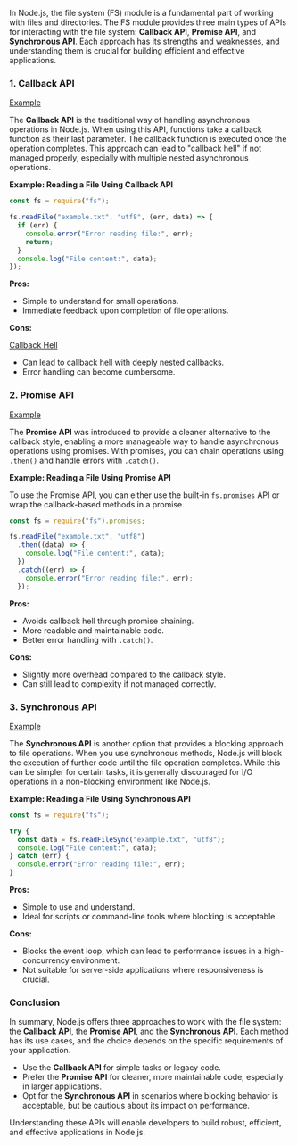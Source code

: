 In Node.js, the file system (FS) module is a fundamental part of working with files and directories. The FS module provides three main types of APIs for interacting with the file system: **Callback API**, **Promise API**, and **Synchronous API**. Each approach has its strengths and weaknesses, and understanding them is crucial for building efficient and effective applications.

### 1. Callback API

[Example](examples/callbackAPI.mjs)

The **Callback API** is the traditional way of handling asynchronous operations in Node.js. When using this API, functions take a callback function as their last parameter. The callback function is executed once the operation completes. This approach can lead to "callback hell" if not managed properly, especially with multiple nested asynchronous operations.

**Example: Reading a File Using Callback API**

```javascript
const fs = require("fs");

fs.readFile("example.txt", "utf8", (err, data) => {
  if (err) {
    console.error("Error reading file:", err);
    return;
  }
  console.log("File content:", data);
});
```

**Pros:**

- Simple to understand for small operations.
- Immediate feedback upon completion of file operations.

**Cons:**

[Callback Hell](examples/callbackHell.mjs)

- Can lead to callback hell with deeply nested callbacks.
- Error handling can become cumbersome.

### 2. Promise API

[Example](examples/promisesAPI.mjs)

The **Promise API** was introduced to provide a cleaner alternative to the callback style, enabling a more manageable way to handle asynchronous operations using promises. With promises, you can chain operations using `.then()` and handle errors with `.catch()`.

**Example: Reading a File Using Promise API**

To use the Promise API, you can either use the built-in `fs.promises` API or wrap the callback-based methods in a promise.

```javascript
const fs = require("fs").promises;

fs.readFile("example.txt", "utf8")
  .then((data) => {
    console.log("File content:", data);
  })
  .catch((err) => {
    console.error("Error reading file:", err);
  });
```

**Pros:**

- Avoids callback hell through promise chaining.
- More readable and maintainable code.
- Better error handling with `.catch()`.

**Cons:**

- Slightly more overhead compared to the callback style.
- Can still lead to complexity if not managed correctly.

### 3. Synchronous API

[Example](examples/synchronousAPI.mjs)

The **Synchronous API** is another option that provides a blocking approach to file operations. When you use synchronous methods, Node.js will block the execution of further code until the file operation completes. While this can be simpler for certain tasks, it is generally discouraged for I/O operations in a non-blocking environment like Node.js.

**Example: Reading a File Using Synchronous API**

```javascript
const fs = require("fs");

try {
  const data = fs.readFileSync("example.txt", "utf8");
  console.log("File content:", data);
} catch (err) {
  console.error("Error reading file:", err);
}
```

**Pros:**

- Simple to use and understand.
- Ideal for scripts or command-line tools where blocking is acceptable.

**Cons:**

- Blocks the event loop, which can lead to performance issues in a high-concurrency environment.
- Not suitable for server-side applications where responsiveness is crucial.

### Conclusion

In summary, Node.js offers three approaches to work with the file system: the **Callback API**, the **Promise API**, and the **Synchronous API**. Each method has its use cases, and the choice depends on the specific requirements of your application.

- Use the **Callback API** for simple tasks or legacy code.
- Prefer the **Promise API** for cleaner, more maintainable code, especially in larger applications.
- Opt for the **Synchronous API** in scenarios where blocking behavior is acceptable, but be cautious about its impact on performance.

Understanding these APIs will enable developers to build robust, efficient, and effective applications in Node.js.
